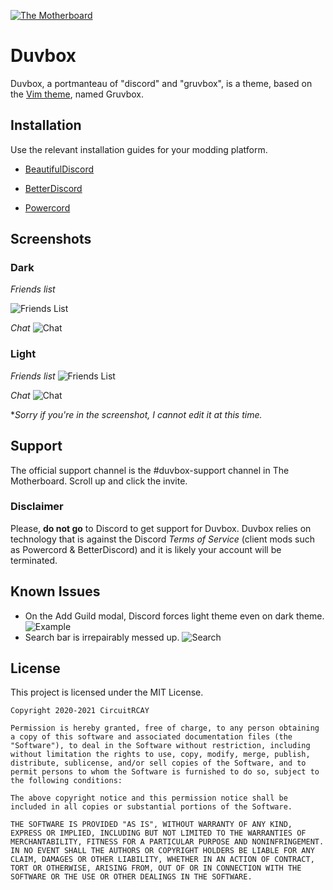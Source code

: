 [![The Motherboard](https://discordapp.com/api/guilds/589404444534243352/embed.png?style=banner2)](https://discord.gg/ssdp3sN)

# Duvbox
Duvbox, a portmanteau of "discord" and "gruvbox", is a theme, based on the [Vim theme](https://github.com/morhetz/gruvbox), named Gruvbox.

## Installation
Use the relevant installation guides for your modding platform.

* [BeautifulDiscord](https://github.com/DTinker/discord-resources/wiki/Installing-Modifications#beautifuldiscord)
    
* [BetterDiscord](https://imgur.com/H7VyWea)

* [Powercord](https://github.com/CircuitRCAY/Duvbox/wiki/Installing-For-Powercord)

## Screenshots
### Dark

*Friends list*

![Friends List](https://tik-tok.is-bad.com/5Azd32P.png)

*Chat*
![Chat](https://tik-tok.is-bad.com/9JPL65k.png)

### Light
*Friends list*
![Friends List](https://tik-tok.is-bad.com/oypbA8r.png)

*Chat*
![Chat](https://tik-tok.is-bad.com/2dYodWa.png)

**Sorry if you're in the screenshot, I cannot edit it at this time.*

## Support
The official support channel is the #duvbox-support channel in The Motherboard. Scroll up and click the invite.

### Disclaimer
Please, **do not go** to Discord to get support for Duvbox.
Duvbox relies on technology that is against the Discord *Terms of Service* (client mods such as Powercord & BetterDiscord) and it is likely your account will be terminated.

## Known Issues
- On the Add Guild modal, Discord forces light theme even on dark theme.
![Example](https://cdn.discordapp.com/attachments/538759280497786890/735338649650069524/unknown.png)
- Search bar is irrepairably messed up.
![Search](https://cdn.discordapp.com/attachments/689342659063578790/735712980939047062/unknown.png)


## License
This project is licensed under the MIT License.
```
Copyright 2020-2021 CircuitRCAY

Permission is hereby granted, free of charge, to any person obtaining a copy of this software and associated documentation files (the "Software"), to deal in the Software without restriction, including without limitation the rights to use, copy, modify, merge, publish, distribute, sublicense, and/or sell copies of the Software, and to permit persons to whom the Software is furnished to do so, subject to the following conditions:

The above copyright notice and this permission notice shall be included in all copies or substantial portions of the Software.

THE SOFTWARE IS PROVIDED "AS IS", WITHOUT WARRANTY OF ANY KIND, EXPRESS OR IMPLIED, INCLUDING BUT NOT LIMITED TO THE WARRANTIES OF MERCHANTABILITY, FITNESS FOR A PARTICULAR PURPOSE AND NONINFRINGEMENT. IN NO EVENT SHALL THE AUTHORS OR COPYRIGHT HOLDERS BE LIABLE FOR ANY CLAIM, DAMAGES OR OTHER LIABILITY, WHETHER IN AN ACTION OF CONTRACT, TORT OR OTHERWISE, ARISING FROM, OUT OF OR IN CONNECTION WITH THE SOFTWARE OR THE USE OR OTHER DEALINGS IN THE SOFTWARE.
```

